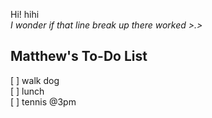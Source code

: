 Hi!
hihi  
*I wonder if that line break up there worked >.>*  
## Matthew's To-Do List  
[ ] walk dog  
[ ] lunch  
[ ] tennis @3pm  
